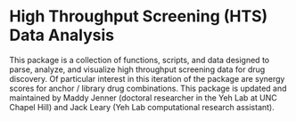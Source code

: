 # High Throughput Screening (HTS) Data Analysis
This package is a collection of functions, scripts, and data designed to parse, analyze, and visualize high throughput screening data for drug discovery. Of particular interest in this iteration of the package are synergy scores for anchor / library drug combinations. This package is updated and maintained by Maddy Jenner (doctoral researcher in the Yeh Lab at UNC Chapel Hill) and Jack Leary (Yeh Lab computational research assistant). 
